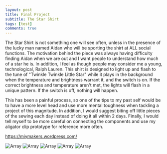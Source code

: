 ```yaml
---
layout: post
title: Final Project
subtitle: The Star Shirt
tags: [test]
comments: true
---
```


The Star Shirt is not something one will see often, unless in the presence of the lucky man named Aidan who will be sporting
the shirt at ALL social functions. The motivation behind the piece was always having difficulty finding Aidan when we are out 
and I want people to understand how much of a star he is. In addition, I feel as though people may consider me a young, technological, 
Ralph Lauren. This shirt is designed to light up and flash to the tune of "Twinkle Twinkle Little Star" while it plays in the background
when the temperature and brightness warrant it, and the switch is on. If the correct brightness and temperature aren't met, the lights will flash
in a unique pattern. If the switch is off, nothing will happen. 

This has been a painful process, so one of the tips to my past self would be to have a more level head and use more mental toughness when 
tackling a project of this magnitude. In addition, I would suggest biting off little pieces of the sewing each day instead of doing it all
within 2 days. Finally, I would tell myself to be more careful on connecting the components and use my aligator clip prototype for reference 
more often. 

https://miymakers.wordpress.com/

![Array](https://paulharshbarger.github.io/img/gator.jpeg)
![Array](https://paulharshbarger.github.io/img/pic1.jpeg)
![Array](https://paulharshbarger.github.io/img/proto.png)
![Array](https://paulharshbarger.github.io/img/selfie1.jpeg)
![Array](https://paulharshbarger.github.io/img/selfie2.jpeg)
